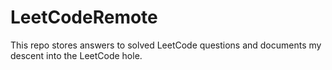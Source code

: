 # LeetCodeRemote

This repo stores answers to solved LeetCode questions and documents my descent into the LeetCode hole.    
 
 
